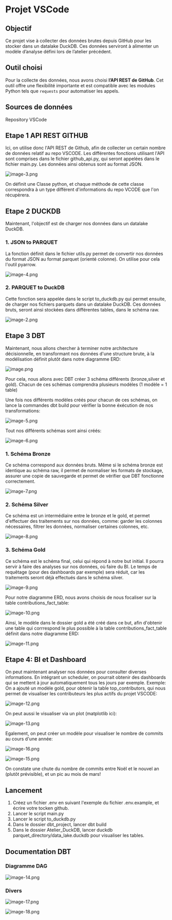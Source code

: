 # Projet VSCode

## Objectif
Ce projet vise à collecter des données brutes depuis GitHub pour les stocker dans un datalake DuckDB. Ces données serviront à alimenter un modèle d’analyse défini lors de l’atelier précédent.

## Outil choisi
Pour la collecte des données, nous avons choisi **l’API REST de GitHub**. Cet outil offre une flexibilité importante et est compatible avec les modules Python tels que `requests` pour automatiser les appels.

## Sources de données
Repository VSCode

## Etape 1 API REST GITHUB
Ici, on utilise donc l'API REST de Github, afin de collecter un certain nombre de données relatif au repo VSCODE. Les différentes fonctions utilisant l'API sont comprises dans le fichier github_api.py, qui seront appelées dans le fichier main.py. 
Les données ainsi obtenus sont au format JSON.

![image-3.png](attachment:image-3.png)

On définit une Classe python, et chaque méthode de cette classe correspondra à un type différent d'informations du repo VCODE que l'on récupèrera.

## Etape 2 DUCKDB
Maintenant, l'objectif est de charger nos données dans un datalake DuckDB. 

### 1. JSON to PARQUET
La fonction définit dans le fichier utils.py permet de convertir nos données du format JSON au format parquet (orienté colonne). On utilise pour cela l'outil pyarrow.

![image-4.png](attachment:image-4.png)

### 2. PARQUET to DuckDB
Cette fonction sera appelée dans le script to_duckdb.py qui permet ensuite, de charger nos fichiers parquets dans un datalake DuckDB. Ces données bruts, seront ainsi stockées dans différentes tables, dans le schéma raw.

![image-2.png](attachment:image-2.png)

## Etape 3 DBT
Maintenant, nous allons chercher à terminer notre architecture décisionnelle, en transformant nos données d'une structure brute, à la modélisation définit plutôt dans notre diagramme ERD:

![image.png](attachment:image.png)

Pour cela, nous allons avec DBT créer 3 schéma différents (bronze,silver et gold). Chacun de ces schémas comprendra plusieurs modèles (1 modèle = 1 table)

Une fois nos différents modèles créés pour chacun de ces schémas, on lance la commandes dbt build pour vérifier la bonne éxécution de nos transformations:

![image-5.png](attachment:image-5.png)

Tout nos différents schémas sont ainsi créés:

![image-6.png](attachment:image-6.png)

### 1. Schéma Bronze
Ce schéma correspond aux données bruts. Même si le schéma bronze est identique au schéma raw, il permet de normaliser les formats de stockage, assurer une copie de sauvegarde et permet de vérifier que DBT fonctionne correctement.

![image-7.png](attachment:image-7.png)

### 2. Schéma Silver
Ce schéma est un intermédiaire entre le bronze et le gold, et permet d'effectuer des traitements sur nos données, comme: garder les colonnes nécessaires, filtrer les données, normaliser certaines colonnes, etc.

![image-8.png](attachment:image-8.png)

### 3. Schéma Gold
Ce schéma est le schéma final, celui qui répond à notre but initial. Il pourra servir à faire des analyses sur nos données, où faire du BI. Le temps de requêtage (pour des dashboards par exemple) sera réduit, car les traitements seront déjà effectués dans le schéma silver.

![image-9.png](attachment:image-9.png)


Pour notre diagramme ERD, nous avons choisis de nous focaliser sur la table contributions_fact_table:

![image-10.png](attachment:image-10.png)

Ainsi, le modèle dans le dossier gold a été créé dans ce but, afin d'obtenir une table qui corrrespond le plus possible à la table contributions_fact_table définit dans notre diagramme ERD:

![image-11.png](attachment:image-11.png)


## Etape 4: BI et Dashboard

On peut maintenant analyser nos données pour consulter diverses informations. En intégrant un scheduler, on pourrait obtenir des dashboards qui se mettent à jour automatiquement tous les jours par exemple.
Exemple: On a ajouté un modèle gold, pour obtenir la table top_contributors, qui nous permet de visualiser les contributeurs les plus actifs du projet VSCODE:

![image-12.png](attachment:image-12.png)

On peut aussi le visualiser via un plot (matplotlib ici):

![image-13.png](attachment:image-13.png)


Egalement, on peut créer un modèle pour visualiser le nombre de commits au cours d'une année:

![image-16.png](attachment:image-16.png)


![image-15.png](attachment:image-15.png)

On constate une chute du nombre de commits entre Noël et le nouvel an (plutôt prévisible), et un pic au mois de mars!



## Lancement
1. Créez un fichier .env en suivant l'exemple du fichier .env.example, et écrire votre tocken github.
2. Lancer le script main.py
3. Lancer le script to_duckdb.py
4. Dans le dossier dbt_project, lancer dbt build
5. Dans le dossier Atelier_DuckDB, lancer duckdb parquet_directory/data_lake.duckdb pour visualiser les tables.

## Documentation DBT

### Diagramme DAG

![image-14.png](attachment:image-14.png)

### Divers

![image-17.png](attachment:image-17.png)

![image-18.png](attachment:image-18.png)